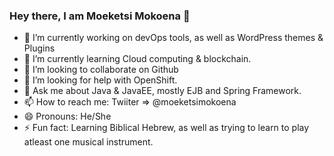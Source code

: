 ### Hey there, I am Moeketsi Mokoena 👋

- 🔭 I’m currently working on devOps tools, as well as WordPress themes & Plugins
- 🌱 I’m currently learning Cloud computing & blockchain.
- 👯 I’m looking to collaborate on Github
- 🤔 I’m looking for help with OpenShift.
- 💬 Ask me about Java & JavaEE, mostly EJB and Spring Framework.
- 📫 How to reach me: Twiiter => @moeketsimokoena
- 😄 Pronouns: He/She
- ⚡ Fun fact: Learning Biblical Hebrew, as well as trying to learn to play atleast one musical instrument. 
